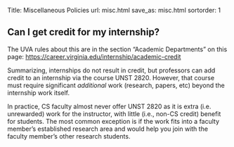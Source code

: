 Title: Miscellaneous Policies
url: misc.html
save_as: misc.html
sortorder: 1

## Can I get credit for my internship?

The UVA rules about this are in the section “Academic Departments” on this page: <https://career.virginia.edu/internship/academic-credit>

Summarizing, internships do not result in credit, but professors can add credit to an internship via the course UNST 2820. However, that course must require significant *additional* work (research, papers, etc) beyond the internship work itself.

In practice, CS faculty almost never offer UNST 2820 as it is extra (i.e. unrewarded) work for the instructor, with little (i.e., non-CS credit) benefit for students. The most common exception is if the work fits into a faculty member’s established research area and would help you join with the faculty member’s other research students.
